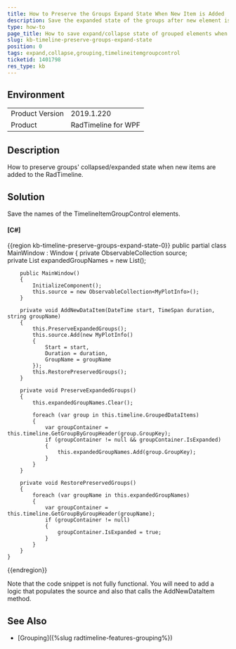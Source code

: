 ```yaml
---
title: How to Preserve the Groups Expand State When New Item is Added
description: Save the expanded state of the groups after new element is inserted in the ItemsSource of the RadTimeline control.
type: how-to
page_title: How to save expand/collapse state of grouped elements when a new item is added
slug: kb-timeline-preserve-groups-expand-state
position: 0
tags: expand,collapse,grouping,timelineitemgroupcontrol
ticketid: 1401798
res_type: kb
---
```


## Environment
<table>
	<tr>
		<td>Product Version</td>
		<td>2019.1.220</td>
	</tr>
	<tr>
		<td>Product</td>
		<td>RadTimeline for WPF</td>
	</tr>
</table>

## Description

How to preserve groups' collapsed/expanded state when new items are added to the RadTimeline.

## Solution

Save the names of the TimelineItemGroupControl elements.

#### __[C#]__
{{region kb-timeline-preserve-groups-expand-state-0}}
	public partial class MainWindow : Window
    {
        private ObservableCollection<MyPlotInfo> source;        
        private List<string> expandedGroupNames = new List<string>();
        
        public MainWindow()
        {
            InitializeComponent();            
            this.source = new ObservableCollection<MyPlotInfo>();
        }        

        private void AddNewDataItem(DateTime start, TimeSpan duration, string groupName)
        {
            this.PreserveExpandedGroups();
            this.source.Add(new MyPlotInfo()
            {
                Start = start,
                Duration = duration,
                GroupName = groupName
            });
            this.RestorePreservedGroups();
        }
        
        private void PreserveExpandedGroups()
        {
            this.expandedGroupNames.Clear();

            foreach (var group in this.timeline.GroupedDataItems)
            {                
                var groupContainer = this.timeline.GetGroupByGroupHeader(group.GroupKey);
                if (groupContainer != null && groupContainer.IsExpanded)
                {
                    this.expandedGroupNames.Add(group.GroupKey);
                }
            }
        }

        private void RestorePreservedGroups()
        {
            foreach (var groupName in this.expandedGroupNames)
            {
                var groupContainer = this.timeline.GetGroupByGroupHeader(groupName);
                if (groupContainer != null)
                {
                    groupContainer.IsExpanded = true;
                }                
            }
        }
    }
{{endregion}}

Note that the code snippet is not fully functional. You will need to add a logic that populates the source and also that calls the AddNewDataItem method.

## See Also

* [Grouping]({%slug radtimeline-features-grouping%})
